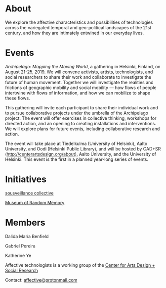 # About

We explore the affective characteristics and possibilities of technologies across the variegated temporal and geo-political landscapes of the 21st century, and how they are intimately entwined in our everyday lives.

# Events

_Archipelago: Mapping the Moving World_, a gathering in Helsinki, Finland, on August 21-25, 2019. We will convene activists, artists, technologists, and social researchers to share their work and collaborate to investigate the future of human movement. Together we will investigate the realities and frictions of geographic mobility and social mobility — how flows of people intertwine with flows of information, and how we can mobilize to shape these flows.

This gathering will invite each participant to share their individual work and to pursue collaborative projects under the umbrella of the Archipelago project. The event will offer exercises in collective thinking, workshops for directed action, and an opening to creating installations and interventions. We will explore plans for future events, including collaborative research and action.

The event will take place at Tiedelkulma (University of Helsinki), Aalto University, and Oodi (Helsinki Public Library), and will be hosted by CAD+SR (http://centerartsdesign.org/about), Aalto University, and the University of Helsinki. This event is the first in a planned year-long series of events. 

# Initiatives

[sousveillance collective](https://sousveillance-collective.github.io/)

[Museum of Random Memory](http://futuremaking.space/morm/)

# Members

Dalida María Benfield

Gabriel Pereira

Katherine Ye

Affective technologists is a working group of the [Center for Arts Design + Social Research](http://centerartsdesign.org/projects/AF%20FECTI%20NG%20%20%20%20%20%20%20%20TECHNOLOGIES%20)

Contact: affective@protonmail.com
